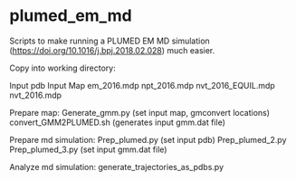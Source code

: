 # plumed_em_md

Scripts to make running a PLUMED EM MD simulation (https://doi.org/10.1016/j.bpj.2018.02.028) much easier.

Copy into working directory:

Input pdb
Input Map
em_2016.mdp
npt_2016.mdp
nvt_2016_EQUIL.mdp
nvt_2016.mdp

Prepare map: 
Generate_gmm.py (set input map, gmconvert locations)
convert_GMM2PLUMED.sh (generates input gmm.dat file)

Prepare md simulation:
Prep_plumed.py (set input pdb)
Prep_plumed_2.py
Prep_plumed_3.py (set input gmm.dat file)

Analyze md simulation:
generate_trajectories_as_pdbs.py


